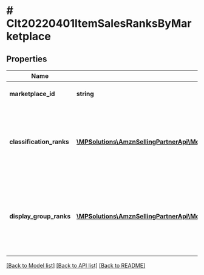 # # CIt20220401ItemSalesRanksByMarketplace

## Properties

Name | Type | Description | Notes
------------ | ------------- | ------------- | -------------
**marketplace_id** | **string** | Amazon marketplace identifier. |
**classification_ranks** | [**\MPSolutions\AmznSellingPartnerApi\Models\CatalogItems20220401\CIt20220401ItemClassificationSalesRank[]**](CIt20220401ItemClassificationSalesRank.md) | Sales ranks of an Amazon catalog item for an Amazon marketplace by classification. | [optional]
**display_group_ranks** | [**\MPSolutions\AmznSellingPartnerApi\Models\CatalogItems20220401\CIt20220401ItemDisplayGroupSalesRank[]**](CIt20220401ItemDisplayGroupSalesRank.md) | Sales ranks of an Amazon catalog item for an Amazon marketplace by website display group. | [optional]

[[Back to Model list]](../../README.md#models) [[Back to API list]](../../README.md#endpoints) [[Back to README]](../../README.md)
